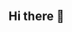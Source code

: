 ## Hi there 👋

<!--
**sijieh/sijieh** is a ✨ _special_ ✨ repository because its `README.md` (this file) appears on your GitHub profile.

Here are some ideas to get you started:

I am a data scientist with a strong background in applied data science and economics, currently pursuing a Master’s in Applied Data Science at the University of Chicago. With experience in marketing science, data analytics, and machine learning, I thrive at the intersection of data and business impact.
-->
